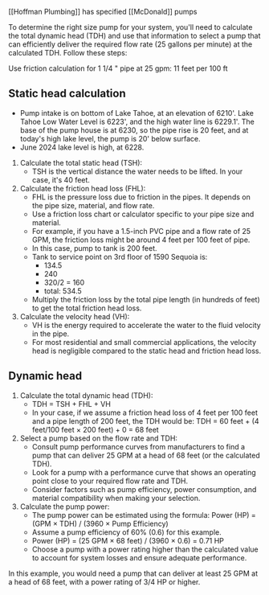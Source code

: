 [[Hoffman Plumbing]] has specified [[McDonald]] pumps

To determine the right size pump for your system, you'll need to calculate the total dynamic head (TDH) and use that information to select a pump that can efficiently deliver the required flow rate (25 gallons per minute) at the calculated TDH. Follow these steps:

Use friction calculation for 1 1/4 " pipe at 25 gpm: 11 feet per 100 ft



## Static head calculation

- Pump intake is on bottom of Lake Tahoe, at an elevation of 6210'. Lake Tahoe Low Water Level is 6223', and the high water line is 6229.1'. The base of the pump house is at 6230, so the pipe rise is 20 feet, and at today's high lake level, the pump is 20' below surface.
- June 2024 lake level is high, at 6228.

1. Calculate the total static head (TSH):
    - TSH is the vertical distance the water needs to be lifted. In your case, it's 40 feet.
2. Calculate the friction head loss (FHL):
    - FHL is the pressure loss due to friction in the pipes. It depends on the pipe size, material, and flow rate.
    - Use a friction loss chart or calculator specific to your pipe size and material.
    - For example, if you have a 1.5-inch PVC pipe and a flow rate of 25 GPM, the friction loss might be around 4 feet per 100 feet of pipe.
    - In this case, pump to tank is 200 feet.
    - Tank to service point on 3rd floor of 1590 Sequoia is:
	    - 134.5
	    - 240
	    - 320/2 = 160
	    - total: 534.5
    - Multiply the friction loss by the total pipe length (in hundreds of feet) to get the total friction head loss.
3. Calculate the velocity head (VH):
    - VH is the energy required to accelerate the water to the fluid velocity in the pipe.
    - For most residential and small commercial applications, the velocity head is negligible compared to the static head and friction head loss.
## Dynamic head

1. Calculate the total dynamic head (TDH):
    - TDH = TSH + FHL + VH
    - In your case, if we assume a friction head loss of 4 feet per 100 feet and a pipe length of 200 feet, the TDH would be: TDH = 60 feet + (4 feet/100 feet × 200 feet) + 0 = 68 feet
2. Select a pump based on the flow rate and TDH:
    - Consult pump performance curves from manufacturers to find a pump that can deliver 25 GPM at a head of 68 feet (or the calculated TDH).
    - Look for a pump with a performance curve that shows an operating point close to your required flow rate and TDH.
    - Consider factors such as pump efficiency, power consumption, and material compatibility when making your selection.
3. Calculate the pump power:
    - The pump power can be estimated using the formula: Power (HP) = (GPM × TDH) / (3960 × Pump Efficiency)
    - Assume a pump efficiency of 60% (0.6) for this example.
    - Power (HP) = (25 GPM × 68 feet) / (3960 × 0.6) = 0.71 HP
    - Choose a pump with a power rating higher than the calculated value to account for system losses and ensure adequate performance.

In this example, you would need a pump that can deliver at least 25 GPM at a head of 68 feet, with a power rating of 3/4 HP or higher.
